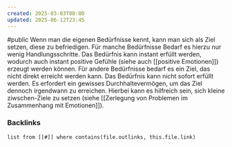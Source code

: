 ```yaml
---
created: 2025-03-03T08:00
updated: 2025-06-12T23:45
---
```

#public
Wenn man die eigenen Bedürfnisse kennt, kann man sich als Ziel setzen, diese zu befriedigen. Für manche Bedürfnisse Bedarf es hierzu nur wenig Handlungsschritte. Das Bedürfnis kann instant erfüllt werden, wodurch auch instant positive Gefühle (siehe auch [[positive Emotionen]]) erzeugt werden können.
Für andere Bedürfnisse bedarf es ein Ziel, das nicht direkt erreicht werden kann. Das Bedürfnis kann nicht sofort erfüllt werden. Es erfordert ein gewisses Durchhaltevermögen, um das Ziel dennoch irgendwann zu erreichen. Hierbei kann es hilfreich sein, sich kleine ziwschen-Ziele zu setzen (siehe [[Zerlegung von Problemen im Zusammenhang mit Emotionen]]).

### Backlinks
```dataview 
list from [[#]] where contains(file.outlinks, this.file.link)
```


